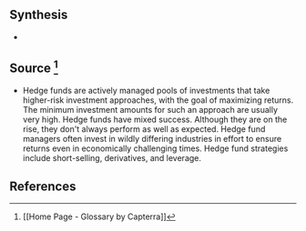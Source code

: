 ## Synthesis
- 
## Source [^1]
- Hedge funds are actively managed pools of investments that take higher-risk investment approaches, with the goal of maximizing returns. The minimum investment amounts for such an approach are usually very high. Hedge funds have mixed success. Although they are on the rise, they don't always perform as well as expected. Hedge fund managers often invest in wildly differing industries in effort to ensure returns even in economically challenging times. Hedge fund strategies include short-selling, derivatives, and leverage.
## References

[^1]: [[Home Page - Glossary by Capterra]]